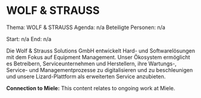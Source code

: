 # WOLF & STRAUSS
Thema: WOLF & STRAUSS
Agenda: n/a
Beteiligte Personen: n/a

Start: n/a
End: n/a

Die Wolf & Strauss Solutions GmbH entwickelt Hard- und Softwarelösungen mit dem Fokus auf Equipment Management. Unser Ökosystem ermöglicht es Betreibern, Serviceunternehmen und Herstellern, ihre Wartungs-, Service- und Managementprozesse zu digitalisieren und zu beschleunigen und unsere Lizard-Plattform als erweiterten Service anzubieten.

**Connection to Miele:** This content relates to ongoing work at Miele.
